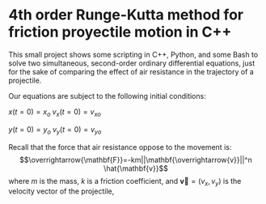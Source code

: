 # 4th order Runge-Kutta method for friction proyectile motion in C++
This small project shows some scripting in C++, Python, and some Bash to solve two simultaneous, second-order ordinary differential equations, just for the sake of comparing the effect of air resistance in the trajectory of a projectile.

Our equations are subject to the following initial conditions:

$x(t=0)=x_{o} \; v_{x}(t=0)=v_{xo}$

$y(t=0)=y_{o} \; v_{y}(t=0)=v_{yo}$

Recall that the force that air resistance oppose to the movement is:
$$\overrightarrow{\mathbf{F}}=-km||\mathbf{\overrightarrow{v}}||^n \hat{\mathbf{v}}$$
where $m$ is the mass, $k$ is a friction coefficient, and $\mathbf{\overrightarrow{v}}=(v_{x},v_{y})$ is the velocity vector of the projectile,
